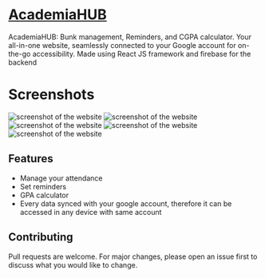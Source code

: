 # [AcademiaHUB](https://academiahub.netlify.app/)

AcademiaHUB: Bunk management, Reminders, and CGPA calculator. Your all-in-one website, seamlessly connected to your Google account for on-the-go accessibility. Made using React JS framework and firebase for the backend


# Screenshots

![screenshot of the website](https://i.imgur.com/3WlZmOR.png)
![screenshot of the website](https://i.imgur.com/AfayQFi.png)
![screenshot of the website](https://i.imgur.com/FIlm0pQ.png)
![screenshot of the website](https://i.imgur.com/Y9ia5hO.png)
![screenshot of the website](https://i.imgur.com/IpHKBFZ.png)
## Features
- Manage your attendance
- Set reminders
- GPA calculator
- Every data synced with your google account, therefore it can be accessed in any device with same account

## Contributing

Pull requests are welcome. For major changes, please open an issue first
to discuss what you would like to change.
